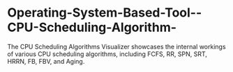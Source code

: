 # Operating-System-Based-Tool--CPU-Scheduling-Algorithm-
 The CPU Scheduling Algorithms Visualizer showcases the internal workings of various CPU scheduling algorithms, including FCFS, RR, SPN, SRT, HRRN, FB, FBV, and Aging.
